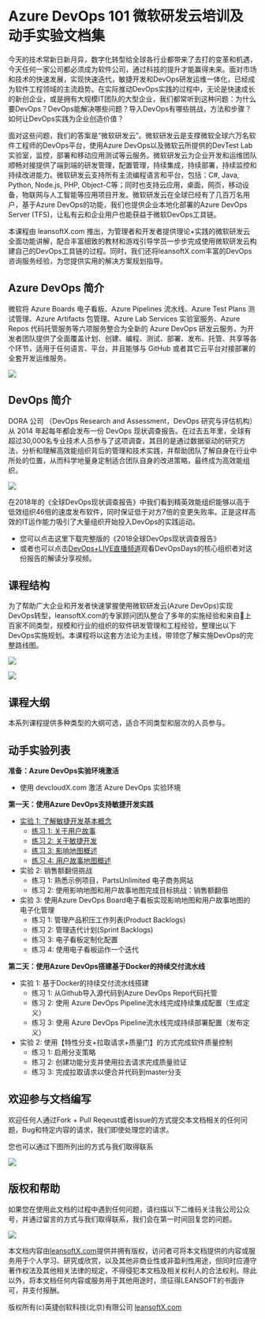 ﻿# Azure DevOps 101 微软研发云培训及动手实验文档集

今天的技术常新日新月异，数字化转型给全球各行业都带来了去打的变革和机遇，今天任何一家公司都必须成为软件公司，通过科技的提升才能赢得未来。面对市场和技术的快速发展，实现快速迭代，敏捷开发和DevOps研发运维一体化，已经成为软件工程领域的主流趋势。在实际推动DevOps实践的过程中，无论是快速成长的新创企业，或是拥有大规模IT团队的大型企业，我们都常听到这种问题：为什么要DevOps？DevOps能解决哪些问题？导入DevOps有哪些挑战，方法和步骤？如何让DevOps实践为企业创造价值？

面对这些问题，我们的答案是“微软研发云”。微软研发云是支撑微软全球六万名软件工程师的DevOps平台，使用Azure DevOps以及微软云所提供的DevTest Lab实验室，监控，部署和移动应用测试等云服务。微软研发云为企业开发和运维团队顺畅对接提供了端到端的研发管理，配置管理，持续集成，持续部署，持续监控和持续改进能力。微软研发云支持所有主流编程语言和平台，包括：C#, Java, Python, Node.js, PHP, Object-C等；同时也支持云应用，桌面，网页，移动设备，物联网与人工智能等应用项目开发。微软研发云在全球已经有了几百万名用户，基于Azure DevOps的功能，我们也提供企业本地化部署的Azure DevOps Server (TFS)，让私有云和企业用户也能获益于微软DevOps工具链。

本课程由 leansoftX.com 推出，为管理者和开发者提供理论+实践的微软研发云全面功能讲解，配合丰富细致的教材和游戏引导学员一步步完成使用微软研发云构建自己的DevOps工具链的过程。同时，我们还将leansoftX.com丰富的DevOps咨询服务经验，为您提供实用的解决方案规划指导。

## Azure DevOps 简介

微软将 Azure Boards 电子看板、Azure Pipelines 流水线、Azure Test Plans 测试管理、Azure Artifacts 包管理、Azure Lab Services 实验室服务、Azure Repos 代码托管服务等六项服务整合为全新的 Azure DevOps 研发云服务，为开发者团队提供了全面覆盖计划、创建、编程、测试、部署、发布、托管、共享等各个环节，适用于任何语言、平台，并且能够与 GitHub 或者其它云平台对接部署的全套开发运维服务。

![](images/azure-devops-overview.png)

## DevOps 简介

DORA 公司 （DevOps Research and Assessment，DevOps 研究与评估机构）从 2014 年起每年都会发布一份 DevOps 现状调查报告。在过去五年里，全球有超过30,000名专业技术人员参与了这项调查，其目的是通过数据驱动的研究方法，分析和理解高效能组织背后的管理和技术实践，并帮助团队了解自身在行业中所处的位置，从而科学地量身定制适合团队自身的改进策略，最终成为高效能组织。

![](images/devops-report-2018.png)

在2018年的《全球DevOps现状调查报告》中我们看到精英效能组织能够以高于低效组织46倍的速度发布软件，同时保证低于对方7倍的变更失败率。正是这样高效的IT运作能力吸引了大量组织开始投入DevOps的实践运动。

* 您可以点击这里下载完整版的《2018全球DevOps现状调查报告》
* 或者也可以点击[DevOps+LIVE直播频道](http://devopslive.bopoda.cn/live/63db3130)观看DevOpsDays的核心组织者对这份报告的解读分享视频。

## 课程结构

为了帮助广大企业和开发者快速掌握使用微软研发云(Azure DevOps)实现DevOps转型，leansoftX.com的专家顾问团队整合了多年的实施经验和来自上百家不同类型，规模和行业的组织的软件研发管理和工程经验，整理出以下DevOps实施规划。本课程将以这套方法论为主线，带领您了解实施DevOps的完整路线图。

![](images/devops-scenario.png)

![](images/devops-frameworks.png)

## 课程大纲

本系列课程提供多种类型的大纲可选，适合不同类型和层次的人员参与。

## 动手实验列表

**准备：Azure DevOps实验环境激活**

* 使用 devcloudX.com 激活 Azure DevOps 实验环境

**第一天：使用Azure DevOps支持敏捷开发实践**

* [实验 1: 了解敏捷开发基本概念](labs/labs01-agile-overview/index.md)
  * [练习 1: 关于用户故事](labs/labs01-agile-overview/01-user-story/index.md)
  * [练习 2: 关于敏捷开发](labs/labs01-agile-overview/02-agile-software-development/index.md)
  * [练习 3: 影响地图概述](labs/labs01-agile-overview/03-impact-mapping/index.md)
  * [练习 4: 用户故事地图概述](labs/labs01-agile-overview/04-user-story-mapping/index.md)
* 实验 2: 销售额翻倍挑战
  * 练习 1: 熟悉示例项目，PartsUnlimited 电子商务网站
  * 练习 2: 使用影响地图和用户故事地图完成目标挑战：销售额翻倍
* 实验 3: 使用Azure DevOps Board电子看板实现影响地图和用户故事地图的电子化管理
  * 练习 1: 管理产品积压工作列表(Product Backlogs)
  * 练习 2: 管理迭代计划(Sprint Backlogs)
  * 练习 3: 电子看板定制化配置
  * 练习 4: 使用电子看板运作一个迭代

**第二天：使用Azure DevOps搭建基于Docker的持续交付流水线**

* 实验 1: 基于Docker的持续交付流水线搭建
  * 练习 1: 从Github导入源代码到Azure DevOps Repo代码托管
  * 练习 2: 使用 Azure DevOps Pipeline流水线完成持续集成配置（生成定义）
  * 练习 3: 使用 Azure DevOps Pipeline流水线完成持续部署配置（发布定义）
* 实验 2: 使用【特性分支+拉取请求+质量门】的方式完成软件质量控制
  * 练习 1: 启用分支策略
  * 练习 2: 创建功能分支并使用拉去请求完成质量验证
  * 练习 3: 完成拉取请求以便合并代码到master分支

## 欢迎参与文档编写

欢迎任何人通过Fork + Pull Reqeust或者Issue的方式提交本文档相关的任何问题，Bug和特定内容的请求，我们即使处理您的请求。

您也可以通过下图所列出的方式与我们取得联系

![](images/azure-devops-socialmedia.png)

## 版权和帮助

如果您在使用此文档的过程中遇到任何问题，请扫描以下二维码关注我公司公众号，并通过留言的方式与我们取得联系，我们会在第一时间回复您的问题。

![](images/devops-weichat-barcode.png)

本文档内容由[leansoftX.com](https://leansoftX.com)提供并拥有版权，访问者可将本文档提供的内容或服务用于个人学习、研究或欣赏，以及其他非商业性或非盈利性用途，但同时应遵守著作权法及其他相关法律的规定，不得侵犯本文档及相关权利人的合法权利。除此以外，将本文档任何内容或服务用于其他用途时，须征得LEANSOFT的书面许可，并支付报酬。

版权所有(c)英捷创软科技(北京)有限公司
[leansoftX.com](https://leansoftX.com)